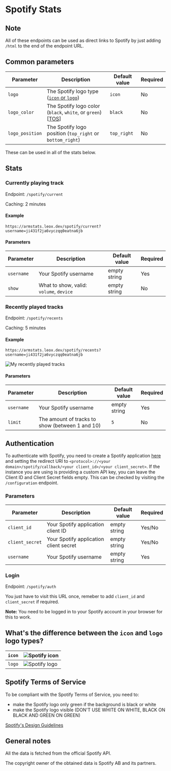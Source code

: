 # Spotify Stats

## Note

All of these endpoints can be used as direct links to Spotify by just adding `/html` to the end of the endpoint URL.

## Common parameters

| Parameter | Description | Default value | Required |
| --- | --- | --- | --- |
| `logo` | The Spotify logo type ([`icon` or `logo`](#whats-the-difference-between-the-icon-and-logo-logo-types)) | `icon` | No |
| `logo_color` | The Spotify logo color (`black`, `white`, or `green`) [[TOS](#spotify-terms-of-service)] | `black` | No |
| `logo_position` | The Spotify logo position (`top_right` or `bottom_right`)  | `top_right` | No |

These can be used in all of the stats below.

## Stats

### Currently playing track

Endpoint: `/spotify/current`

Caching: 2 minutes

#### Example

```https://armstats.leox.dev/spotify/current?username=ji431f2ja6vyczqq0eatna6jb```

#### Parameters

| Parameter | Description | Default value | Required |
| --- | --- | --- | --- |
| `username` | Your Spotify username | empty string | Yes |
| `show` | What to show, valid: `volume`, `device` | empty string | No |

### Recently played tracks

Endpoint: `/spotify/recents`

Caching: 5 minutes

#### Example

```https://armstats.leox.dev/spotify/recents?username=ji431f2ja6vyczqq0eatna6jb```

![My recently played tracks](https://armstats.leox.dev/spotify/recents?username=ji431f2ja6vyczqq0eatna6jb)

#### Parameters

| Parameter | Description | Default value | Required |
| --- | --- | --- | --- |
| `username` | Your Spotify username | empty string | Yes |
| `limit` | The amount of tracks to show (between 1 and 10) | `5` | No |

## Authentication

To authenticate with Spotify, you need to create a Spotify application [here](https://developer.spotify.com/dashboard/create) and setting the redirect URI to `<protocol>://<your domain>/spotify/callback/<your client_id>/<your client_secret>`. If the instance you are using is providing a custom API key, you can leave the Client ID and Client Secret fields empty. This can be checked by visiting the `/configuration` endpoint.

### Parameters

| Parameter | Description | Default value | Required |
| --- | --- | --- | --- |
| `client_id` | Your Spotify application client ID | empty string | Yes/No |
| `client_secret` | Your Spotify application client secret | empty string | Yes/No |
| `username` | Your Spotify username | empty string | Yes |

### Login

Endpoint: `/spotify/auth`

You just have to visit this URL once, remeber to add `client_id` and `client_secret` if required.

**Note:**
You need to be logged in to your Spotify account in your browser for this to work.

## What's the difference between the `icon` and `logo` logo types?

| `icon` | ![Spotify icon](../assets/spotify/icons/green.png) |
| --- | --- |
| `logo` | ![Spotify logo](../assets/spotify/logos/green.png) |

## Spotify Terms of Service

To be compliant with the Spotify Terms of Service, you need to:

- make the Spotify logo only green if the background is black or white
- make the Spotify logo visible (DON'T USE WHITE ON WHITE, BLACK ON BLACK AND GREEN ON GREEN)

[Spotify's Design Guidelines](https://developer.spotify.com/documentation/design)

## General notes

All the data is fetched from the official Spotify API.

The copyright owner of the obtained data is Spotify AB and its partners.
